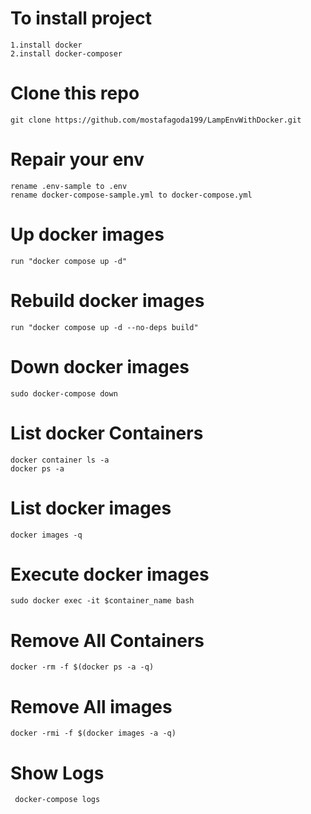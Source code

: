 # To install project
    1.install docker 
    2.install docker-composer
    
# Clone this repo
    git clone https://github.com/mostafagoda199/LampEnvWithDocker.git

# Repair your env
    rename .env-sample to .env
    rename docker-compose-sample.yml to docker-compose.yml

# Up docker images
    run "docker compose up -d" 

# Rebuild docker images
    run "docker compose up -d --no-deps build" 

# Down docker images
    sudo docker-compose down

# List docker Containers
    docker container ls -a
    docker ps -a 

# List docker images
    docker images -q

# Execute docker images
    sudo docker exec -it $container_name bash

# Remove All Containers
    docker -rm -f $(docker ps -a -q)

# Remove All images
    docker -rmi -f $(docker images -a -q)

# Show Logs 
     docker-compose logs
